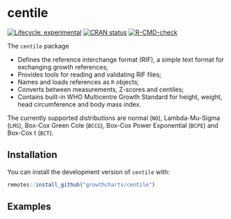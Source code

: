
<!-- README.md is generated from README.Rmd. Please edit that file -->

# centile

<!-- badges: start -->

[![Lifecycle:
experimental](https://img.shields.io/badge/lifecycle-experimental-orange.svg)](https://www.tidyverse.org/lifecycle/#experimental)
[![CRAN
status](https://www.r-pkg.org/badges/version/centile)](https://CRAN.R-project.org/package=centile)
[![R-CMD-check](https://github.com/growthcharts/centile/workflows/R-CMD-check/badge.svg)](https://github.com/growthcharts/centile/actions)
<!-- badges: end -->

The `centile` package

-   Defines the reference interchange format (RIF), a simple text format
    for exchanging growth references;
-   Provides tools for reading and validating RIF files;
-   Names and loads references as `R` objects;
-   Converts between measurements, Z-scores and centiles;
-   Contains built-in WHO Multicentre Growth Standard for height,
    weight, head circumference and body mass index.

The currently supported distributions are normal (`NO`), Lambda-Mu-Sigma
(`LMS`), Box-Cox Green Cole (`BCCG`), Box-Cox Power Exponential (`BCPE`)
and Box-Cox t (`BCT`).

## Installation

You can install the development version of `centile` with:

``` r
remotes::install_github("growthcharts/centile")
```

## Examples
